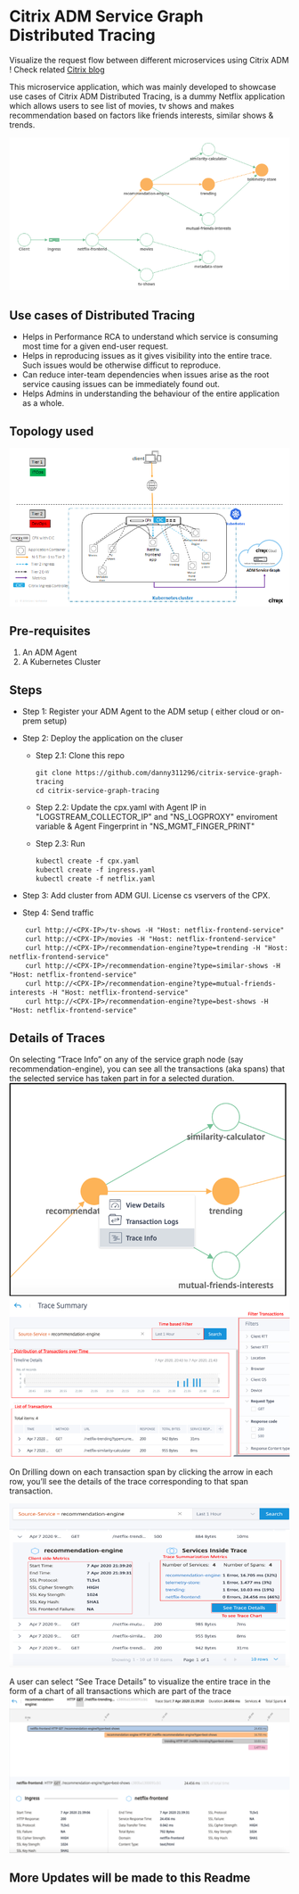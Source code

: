 # Citrix ADM Service Graph Distributed Tracing

Visualize the request flow between different microservices using Citrix ADM ! Check related [Citrix blog](https://www.citrix.com/blogs/2020/04/29/troubleshoot-cloud-native-apps-with-citrix-adm-distributed-tracing/)

This microservice application, which was mainly developed to showcase use cases of Citrix ADM Distributed Tracing, is a dummy Netflix application which allows users to see list of movies, tv shows and makes recommendation based on factors like friends interests, similar shows & trends.

![](images/service-graph.png)


## Use cases of Distributed Tracing
* Helps in Performance RCA to understand which service is consuming most time for a given end-user request.
* Helps in reproducing issues as it gives visibility into the entire trace. Such issues would be otherwise difficut to reproduce.
* Can reduce inter-team dependencies when issues arise as the root service causing issues can be immediately found out.
* Helps Admins in understanding the behaviour of the entire application as a whole.

## Topology used
![](images/topology.png)

## Pre-requisites
1. An ADM Agent
2. A Kubernetes Cluster

## Steps

* Step 1: Register your ADM Agent to the ADM setup ( either cloud or on-prem setup)
* Step 2: Deploy the application on the cluser
    * Step 2.1: Clone this repo
      ```
      git clone https://github.com/danny311296/citrix-service-graph-tracing
      cd citrix-service-graph-tracing
      ```
    * Step 2.2: Update the cpx.yaml with Agent IP in "LOGSTREAM_COLLECTOR_IP" and "NS_LOGPROXY" enviroment variable & Agent Fingerprint in "NS_MGMT_FINGER_PRINT"
    
    * Step 2.3: Run
      ```
      kubectl create -f cpx.yaml
      kubectl create -f ingress.yaml
      kubectl create -f netflix.yaml
      ```
* Step 3: Add cluster from ADM GUI. License cs vservers of the CPX.

* Step 4:
Send traffic
```
    curl http://<CPX-IP>/tv-shows -H "Host: netflix-frontend-service"
    curl http://<CPX-IP>/movies -H "Host: netflix-frontend-service"
    curl http://<CPX-IP>/recommendation-engine?type=trending -H "Host: netflix-frontend-service"
    curl http://<CPX-IP>/recommendation-engine?type=similar-shows -H "Host: netflix-frontend-service"
    curl http://<CPX-IP>/recommendation-engine?type=mutual-friends-interests -H "Host: netflix-frontend-service" 
    curl http://<CPX-IP>/recommendation-engine?type=best-shows -H "Host: netflix-frontend-service"
  ```

## Details of Traces

On selecting “Trace Info” on any of the service graph node (say recommendation-engine), you can see all the transactions (aka spans) that the selected service has taken part in for a selected duration. 
![](images/trace-info.png)
![](images/trace-transactions.png)

On Drilling down on each transaction span by clicking the arrow in each row, you’ll see the details of the trace corresponding to that span transaction.

![](images/trace-drilldown-on-graph.png)

A user can select “See Trace Details” to visualize the entire trace in the form of a chart of all transactions which are part of the trace 
![](images/trace-view.png)


## More Updates will be made to this Readme
